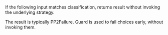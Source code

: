 If the following input matches classification, returns result without invoking the underlying strategy.

The result is typically PP2Failure. Guard is used to fail choices early, without invoking them.